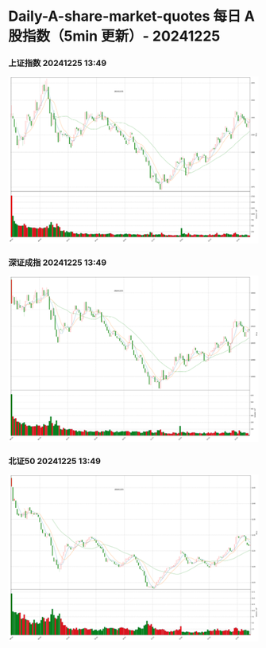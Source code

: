
# Daily-A-share-market-quotes 每日 A 股指数（5min 更新）- 20241225

### 上证指数 20241225 13:49
![](./fig/2024/12/20241225-sh000001.png)

### 深证成指 20241225 13:49
![](./fig/2024/12/20241225-sz399001.png)

### 北证50 20241225 13:49
![](./fig/2024/12/20241225-bj899050.png)
